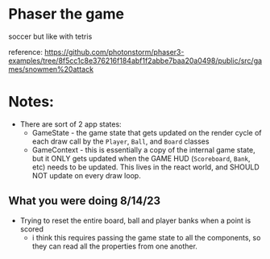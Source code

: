 # Phaser the game
soccer but like with tetris


reference: 
https://github.com/photonstorm/phaser3-examples/tree/8f5cc1c8e376216f184abf1f2abbe7baa20a0498/public/src/games/snowmen%20attack


# Notes: 
- There are sort of 2 app states: 
  - GameState - the game state that gets updated on the render cycle of each draw call by the `Player`, `Ball`, and `Board` classes
  - GameContext - this is essentially a copy of the internal game state, but it ONLY gets updated when the GAME HUD (`Scoreboard`, `Bank`, etc) needs to be updated. This lives in the react world, and SHOULD NOT update on every draw loop. 


## What you were doing 8/14/23
- Trying to reset the entire board, ball and player banks when a point is scored
  - i think this requires passing the game state to all the components, so they can read all the properties from one another. 